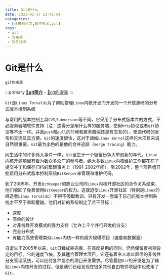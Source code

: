 ```yaml
---
title: Git是什么
date: 2022-01-17 23:42:54
categories:
 - [计算机科学,软件技术,git]
tags: 
 - git
 - 分布式
 - 软件技术
---
```


# Git是什么
`git的来源` 

:::primary
[**:rocket:git简介**](/computer-science/software-technology/git/what-is-git) - [:love_letter:git的安装](/computer-science/software-technology/git/git-install)
:::

`Git`是`Linus Torvalds`为了帮助管理`Linux`内核开发而开发的一个开放源码的分布式版本控制系统

与常用的版本控制工具`CVS`,`Subversion`等不同，它采用了分布式版本库的方式，不必服务器端软件支持（注：这得分是用什么样的服务端，使用`http`协议或者`git`协议等不太一样。并且`push`和`pull`的时候和服务器端还是有交互的），使源代码的发布和交流及其方便。`Git`的速度很快，这对于诸如`Linux kernel`这样的大项目来说自然很重要。`Git`最为出色的是他的合并追踪（`merge tracing`）能力。

同生活中的许多伟大事件一样，`Git`诞生于一个极富纷争大举创新的年代。`Linux`内核开源项目有着为数众多众广的参与者。绝大多数`Linux`内核维护工作都花在了提交补丁和保存归档的繁琐事务上（1991-2002年间）。到2002年，整个项目组开始启用分布式版本控制系统`BitKeeper`来管理和维护代码。

到了2005年，开发`BitKeeper`的商业公司同`Linux`内核开源社区的合作关系结束，他们收回了免费使用`BitKeeper`的权力。这就迫使`Linux`开源社区（特别是`Linux`的缔造者`Linux Torvalds`）不得不吸取教训，只有开发一套属于自己的版本控制系统才不至于重蹈覆辙。他们对新的系统制定了若干目标：

- 速度
- 简单的设计
- 对非线性开发模式的强力支持（允许上千个并行开发的分支）
- 完全分布式
- 有能力高效管理类似`Linux`内核一样的超大规模项目（速度和数据量）

自诞生于2005年以来，`Git`日臻成熟完善，在高度易用的同时，仍然保留着初期设定的目标。它的速度飞快，及其适合管理大项目，它还有着令人难以置信的非线性分支管理系统，可以应付各种复杂的项目开发需求。尽管最初`Git`的开发是为了辅助`Linux`内核开发的过程，但是我们已经发现在很多其他自由软件项目中也使用了`Git`。